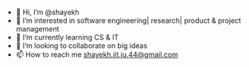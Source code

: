 - 👋 Hi, I’m @shayekh
- 👀 I’m interested in software engineering| research| product & project management
- 🌱 I’m currently learning CS & IT
- 💞️ I’m looking to collaborate on big ideas
- 📫 How to reach me shayekh.iit.ju.44@gmail.com

<!---
shayekh/shayekh is a ✨ special ✨ repository because its `README.md` (this file) appears on your GitHub profile.
You can click the Preview link to take a look at your changes.
--->
